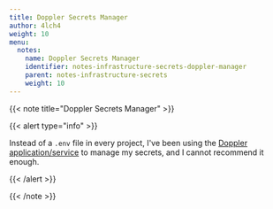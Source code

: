 ```yaml
---
title: Doppler Secrets Manager
author: 4lch4
weight: 10
menu:
  notes:
    name: Doppler Secrets Manager
    identifier: notes-infrastructure-secrets-doppler-manager
    parent: notes-infrastructure-secrets
    weight: 10
---
```


{{< note title="Doppler Secrets Manager" >}}

{{< alert type="info" >}}

Instead of a `.env` file in every project, I've been using the [Doppler application/service][0] to manage my secrets, and I cannot recommend it enough.

{{< /alert >}}

{{< /note >}}

[0]: https://doppler.com
